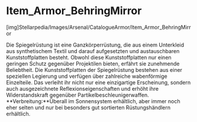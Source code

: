 # Item_Armor_BehringMirror

[img]Stellarpedia/Images/Arsenal/CatalogueArmor/Item_Armor_BehringMirror

Die Spiegelrüstung ist eine Ganzkörperrüstung, die aus einem Unterkleid aus synthetischem Textil und darauf aufgesetzten und austauschbaren Kunststoffplatten besteht. Obwohl diese Kunststoffplatten nur einen geringen Schutz gegenüber Projektilen bieten, erfährt sie zunehmende Beliebtheit. Die Kunststoffplatten der Spiegelrüstung bestehen aus einer speziellen Legierung und verfügen über zahlreiche wabenförmige Einzelteile. Das verleiht ihr nicht nur eine einzigartige Erscheinung, sondern auch ausgezeichnete Reflexionseigenschaften und erhöht ihre Widerstandskraft gegenüber Partikelbeschleunigerwaffen.
**Verbreitung:**Überall im Sonnensystem erhältlich, aber immer noch eher selten und nur bei besonders gut sortierten Rüstungshändlern erhältlich.
